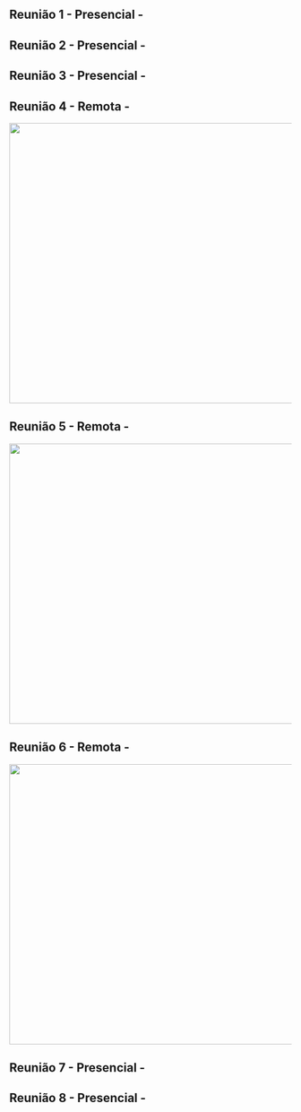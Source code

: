 ## Reunião 1 - Presencial - 


## Reunião 2 - Presencial - 


## Reunião 3 - Presencial - 


## Reunião 4 - Remota -
<p align="center">
  <img src="https://drive.google.com/uc?export=view&id=1y1u5nUzmBPnKWaMu7buIduttU3BCmzXz" height="500"  width="800"/>
</p>

## Reunião 5 - Remota -
<p align="center">
  <img src="https://drive.google.com/uc?export=view&id=1lFl9Pr5b6WDc49VQiUj_CfSd_y7f74ff" height="500"  width="800"/>
</p>

## Reunião 6 - Remota -
<p align="center">
  <img src="https://drive.google.com/uc?export=view&id=1TUWAhcS2OdnHT7n0HSzebU99RAZI1MOh" height="500"  width="800"/>
</p>

## Reunião 7 - Presencial -


## Reunião 8 - Presencial -
